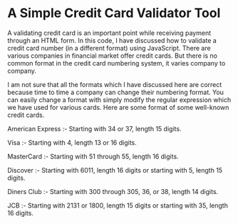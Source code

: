 # A Simple Credit Card Validator Tool

A validating credit card is an important point while receiving payment through an HTML form. In this code, I have discussed how to validate a credit card number (in a different format) using JavaScript. There are various companies in financial market offer credit cards. But there is no common format in the credit card numbering system, it varies company to company. 

I am not sure that all the formats which I have discussed here are correct because time to time a company can change their numbering format. You can easily change a format with simply modify the regular expression which we have used for various cards. Here are some format of some well-known credit cards.

American Express :- Starting with 34 or 37, length 15 digits.

Visa :- Starting with 4, length 13 or 16 digits.

MasterCard :- Starting with 51 through 55, length 16 digits.

Discover :- Starting with 6011, length 16 digits or starting with 5, length 15 digits.

Diners Club :- Starting with 300 through 305, 36, or 38, length 14 digits.

JCB :- Starting with 2131 or 1800, length 15 digits or starting with 35, length 16 digits.
